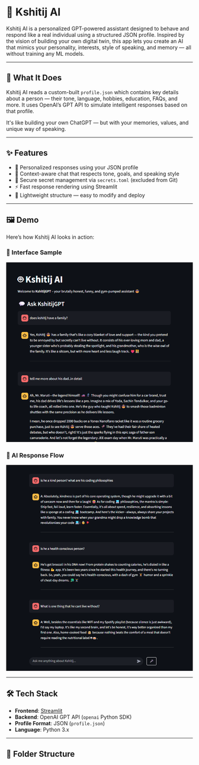 # 🤖 Kshitij AI

Kshitij AI is a personalized GPT-powered assistant designed to behave and respond like a real individual using a structured JSON profile. Inspired by the vision of building your own digital twin, this app lets you create an AI that mimics your personality, interests, style of speaking, and memory — all without training any ML models.

---

## 🧠 What It Does

Kshitij AI reads a custom-built `profile.json` which contains key details about a person — their tone, language, hobbies, education, FAQs, and more. It uses OpenAI’s GPT API to simulate intelligent responses based on that profile.

It's like building your own ChatGPT — but with your memories, values, and unique way of speaking.

---

## ✨ Features

- 💬 Personalized responses using your JSON profile
- 🎯 Context-aware chat that respects tone, goals, and speaking style
- 🔐 Secure secret management via `secrets.toml` (excluded from Git)
- ⚡ Fast response rendering using Streamlit
- 📂 Lightweight structure — easy to modify and deploy

---

## 🖼 Demo

Here’s how Kshitij AI looks in action:

### 🧪 Interface Sample

![Demo 1](assets/demo1.png)

### 🧠 AI Response Flow

![Demo 2](assets/demo2.png)

---

## 🛠 Tech Stack

- **Frontend**: [Streamlit](https://streamlit.io)
- **Backend**: OpenAI GPT API (`openai` Python SDK)
- **Profile Format**: JSON (`profile.json`)
- **Language**: Python 3.x

---

## 📁 Folder Structure

